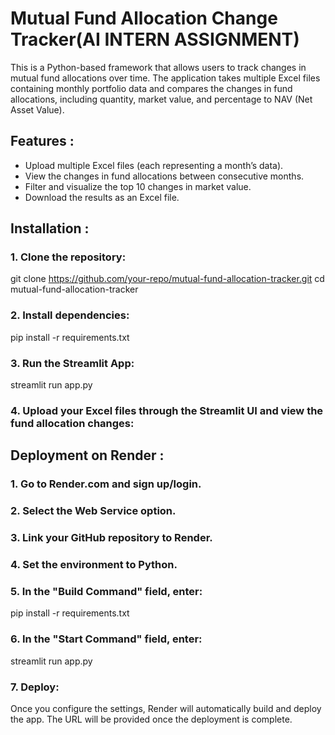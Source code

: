# Mutual Fund Allocation Change Tracker(AI INTERN ASSIGNMENT)
This is a Python-based framework that allows users to track changes in mutual fund allocations over time. The application takes multiple Excel files containing monthly portfolio data and compares the changes in fund allocations, including quantity, market value, and percentage to NAV (Net Asset Value).

## Features :
- Upload multiple Excel files (each representing a month’s data).
- View the changes in fund allocations between consecutive months.
- Filter and visualize the top 10 changes in market value.
- Download the results as an Excel file.

## Installation :

### 1. Clone the repository: 
git clone https://github.com/your-repo/mutual-fund-allocation-tracker.git
cd mutual-fund-allocation-tracker

### 2. Install dependencies: 
pip install -r requirements.txt

### 3. Run the Streamlit App: 
streamlit run app.py

### 4. Upload your Excel files through the Streamlit UI and view the fund allocation changes:

## Deployment on Render :

### 1. Go to Render.com and sign up/login.
### 2. Select the Web Service option.
### 3. Link your GitHub repository to Render.
### 4. Set the environment to Python.
### 5. In the "Build Command" field, enter:
pip install -r requirements.txt
### 6. In the "Start Command" field, enter:
streamlit run app.py
### 7. Deploy:
Once you configure the settings, Render will automatically build and deploy the app. The URL will be provided once the deployment is complete.